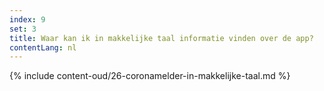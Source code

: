 ```yaml
---
index: 9
set: 3
title: Waar kan ik in makkelijke taal informatie vinden over de app?
contentLang: nl
---
```

{% include content-oud/26-coronamelder-in-makkelijke-taal.md %}
